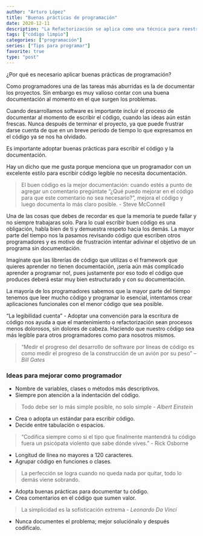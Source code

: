 ```yaml
---
author: "Arturo López"
title: "Buenas prácticas de programación"
date: 2020-12-11
description: "La Refactorización se aplica como una técnica para reestructurar la estructura interna del código fuente, sin cambiar su comportamiento o el resultado."
tags: ["código limpio"]
categories: ["programación"]
series: ["Tips para programar"]
favorite: true
type: "post"
---
```


¿Por qué es necesario aplicar buenas prácticas de programación?

Como programadores una de las tareas más aburridas es la de documentar los proyectos. Sin embargo es muy valioso contar con una buena documentación al momento en el que surgen los problemas.

Cuando desarrollamos software es importante incluir el proceso de documentar al momento de escribir el código, cuando las ideas aún están frescas. Nunca después de terminar el proyecto, ya que puede frustrar darse cuenta de que en un breve periodo de tiempo lo que expresamos en el código ya se nos ha olvidado.

Es importante adoptar buenas prácticas para escribir el código y la documentación.

Hay un dicho que me gusta porque menciona que un programador con un excelente estilo para escribir código legible no necesita documentación.

> El buen código es la mejor documentación: cuando estés a punto de agregar un comentario pregúntate “¿Qué puedo mejorar en el código para que este comentario no sea necesario?”, mejora el código y luego documenta lo más claro posible. - Steve McConnell


Una de las cosas que debes de recordar es que la memoria te puede fallar y no siempre trabajaras solo. Para lo cual escribir buen código es una obligación, habla bien de ti y demuestra respeto hacia los demás. La mayor parte del tiempo nos la pasamos revisando código que escriben otros programadores y es motivo de frustración intentar adivinar el objetivo de un programa sin documentación.

Imagínate que las librerías de código que utilizas o el framework que quieres aprender no tienen documentación, ¡sería aún más complicado aprender a programar no!, pues justamente por eso todo el código que produces deberá estar muy bien estructurado y con su documentación.

La mayoría de los programadores sabemos que la mayor parte del tiempo tenemos que leer mucho código y programar lo esencial, intentamos crear aplicaciones funcionales con el menor código que sea posible.

“La legibilidad cuenta” - Adoptar una convención para la escritura de código nos ayuda a que el mantenimiento o refactorización sean procesos menos dolorosos, sin dolores de cabeza. Haciendo que nuestro código sea más legible para otros programadores como para nosotros mismos.

> “Medir el progreso del desarrollo de software por líneas de código es como medir el progreso de la construcción de un avión por su peso” – *Bill Gates*

### Ideas para mejorar como programador

- Nombre de variables, clases o métodos más descriptivos.
- Siempre pon atención a la indentación del código.

> Todo debe ser lo más simple posible, no solo simple - *Albert Einstein*

- Crea o adopta un estándar para escribir código.
- Decide entre tabulación o espacios.

> “Codifica siempre como si el tipo que finalmente mantendrá tu código fuera un psicópata violento que sabe dónde vives.” - Rick Osborne

- Longitud de línea no mayores a 120 caracteres.
- Agrupar código en funciones o clases.

> La perfección se logra cuando no queda nada por quitar, todo lo demás viene sobrando.

- Adopta buenas prácticas para documentar tu código.
- Crea comentarios en el código que sumen valor.

> La simplicidad es la sofisticación extrema - *Leonardo Da Vinci*

- Nunca documentes el problema; mejor soluciónalo y después codifícalo.

